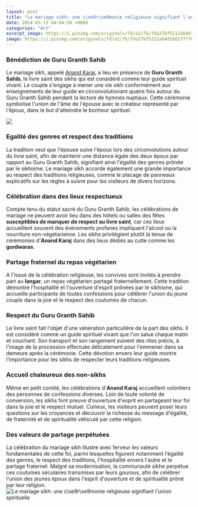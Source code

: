 ```yaml
---
layout: post
title: "Le mariage sikh: une c\xe9r\xe9monie religieuse signifiant l'union spirituelle"
date: 2024-03-13 04:04:56 +0000
categories: "Art"
excerpt_image: https://i.pinimg.com/originals/fd/a2/7b/fda27bf5212ab4d1b62777f095e72acf.jpg
image: https://i.pinimg.com/originals/fd/a2/7b/fda27bf5212ab4d1b62777f095e72acf.jpg
---
```


### Bénédiction de Guru Granth Sahib
Le mariage sikh, appelé [Anand Karaj](https://ustoday.github.io/2024-01-11-le-drapeau-tch-xe8que-et-le-coin-slovaque-l-histoire-les-accords-et-la-relation-entre-la-r-xe9publiq/), a lieu en présence de **Guru Granth Sahib**, le livre saint des sikhs qui est considéré comme leur guide spirituel vivant. Le couple s'engage à mener une vie sikh conformément aux enseignements de leur guide en circonvolutionant quatre fois autour du Guru Granth Sahib pendant la lecture de hymnes nuptiaux. Cette cérémonie symbolise l'union de l'âme de l'épouse avec le créateur représenté par l'époux, dans le but d'atteindre le bonheur spirituel. 

![](http://namaskar.blogs.france24.com/sites/blogs.france24.com/files/storyblogimgs/user3949/P2038126.jpg)
### Egalité des genres et respect des traditions
La tradition veut que l'épouse suive l'époux lors des circonvolutions autour du livre saint, afin de maintenir une distance égale des deux époux par rapport au Guru Granth Sahib, signifiant ainsi l'égalité des genres prônée par le sikhisme. Le mariage sikh accorde également une grande importance au respect des traditions religieuses, comme le placage de panneaux explicatifs sur les règles à suivre pour les visiteurs de divers horizons.
### Célébration dans des lieux respectueux 
Compte tenu du statut sacré du Guru Granth Sahib, les célébrations de mariage ne peuvent avoir lieu dans des hôtels ou salles des fêtes **susceptibles de manquer de respect au livre saint**, car ces lieux accueillent souvent des évènements profanes impliquant l'alcool ou la nourriture non-végétarienne. Les sikhs privilégient plutôt la tenue de cérémonies d'**Anand Karaj** dans des lieux dédiés au culte comme les **gurdwaras**.
### Partage fraternel du repas végétarien
A l'issue de la célébration religieuse, les convives sont invités à prendre part au **langar**, un repas végétarien partagé fraternellement. Cette tradition démontre l'hospitalité et l'ouverture d'esprit prônées par le sikhisme, qui accueille participants de toutes confessions pour célébrer l'union du jeune couple dans la joie et le respect des coutumes de chacun.
### Respect du Guru Granth Sahib 
Le livre saint fait l'objet d'une vénération particulière de la part des sikhs. Il est considéré comme un guide spirituel vivant que l'on salue chaque matin et couchant. Son transport et son rangement suivent des rites précis, à l'image de la procession effectuée délicatement pour l'emmener dans sa demeure après la cérémonie. Cette dévotion envers leur guide montre l'importance pour les sikhs de respecter leurs traditions religieuses.
### Accueil chaleureux des non-sikhs
Même en petit comité, les célébrations d'**Anand Karaj** accueillent volontiers des personnes de confessions diverses. Loin de toute volonté de conversion, les sikhs font preuve d'ouverture d'esprit en partageant leur foi dans la joie et le respect mutuel. Curieux, les visiteurs peuvent poser leurs questions sur les croyances et découvrir la richesse du message d'égalité, de fraternité et de spiritualité véhiculé par cette religion.
### Des valeurs de partage perpétuées
La célébration du mariage sikh illustre avec ferveur les valeurs fondamentales de cette foi, parmi lesquelles figurent notamment l'égalité des genres, le respect des traditions, l'hospitalité envers l'autre et le partage fraternel. Malgré sa modernisation, la communauté sikhe perpétue ces coutumes séculaires transmises par leurs gourous, afin de célébrer l'union des jeunes époux dans l'esprit d'ouverture et de spiritualité prôné par leur religion.
![Le mariage sikh: une c\xe9r\xe9monie religieuse signifiant l'union spirituelle](https://i.pinimg.com/originals/fd/a2/7b/fda27bf5212ab4d1b62777f095e72acf.jpg)